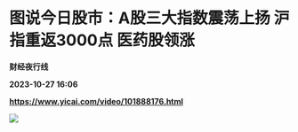 # 图说今日股市：A股三大指数震荡上扬 沪指重返3000点 医药股领涨
**财经夜行线**

**2023-10-27 16:06**

**https://www.yicai.com/video/101888176.html**

![](http://imgcdn.yicai.com/vms-new/2023/10/05c22a627d45a2b8532313c949537192_0Kkc.jpg)